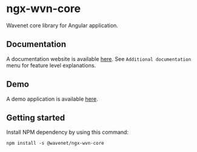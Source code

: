 # ngx-wvn-core
Wavenet core library for Angular application.

## Documentation
A documentation website is available [here](https://wavenet-be.github.io/ngx-wvn-core). See `Additional documentation` menu for feature level explanations.

## Demo
A demo application is available [here](https://github.com/wavenet-be/wvn-angular-demo).

## Getting started
Install NPM dependency by using this command:
````
npm install -s @wavenet/ngx-wvn-core
````
